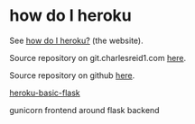 # how do I heroku

See [how do I heroku?](https://pages.charlesreid1.com/how-do-i-heroku)
(the website).

Source repository on git.charlesreid1.com [here](https://git.charlesreid1.com/charlesreid1/how-do-i-heroku).

Source repository on github [here](https://github.com/charlesreid1/how-do-i-heroku).

[heroku-basic-flask](https://github.com/datademofun/heroku-basic-flask)

gunicorn frontend around flask backend


